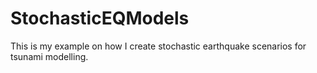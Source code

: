 # StochasticEQModels
This is my example on how I create stochastic earthquake scenarios for tsunami modelling.
